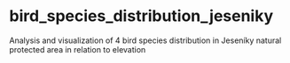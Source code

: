 # bird_species_distribution_jeseniky
Analysis and visualization of 4 bird species distribution in Jeseníky natural protected area in relation to elevation
